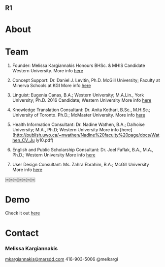 <h2 class='cntr'>R1</h2>




# About




# Team

1) Founder: Melissa Kargiannakis Honours BHSc. & MHIS Candidate Western University. 
More info [here](http://ca.linkedin.com/pub/melissa-kargiannakis/32/378/200)


2) Concept Support: Dr. Daniel J. Levitin, Ph.D. McGill University; Faculty at Minerva Schools at KGI
More info [here](https://minerva.kgi.edu/faculty/)


3) Linguist: Eugenia Canas, B.A.; Western University; M.A.Lin., York University; Ph.D. 2016 Candidate; Western University
More info [here](http://www.linkedin.com/pub/eugenia-canas/28/985/452)


4) Knowledge Translation Consultant: Dr. Anita Kothari, B.Sc., M.H.Sc.; University of Toronto. Ph.D.; McMaster University.
More info [here](http://uwo.ca/fhs/shs/people/faculty/kothari_a.html)


5) Health Information Consultant: Dr. Nadine Wathen, B.A.; Dalhoise University; M.A., Ph.D; Western University
More info [here](http://publish.uwo.ca/~nwathen/Nadine%20faculty%20page/docs/Wathen_CV_Ju ly10.pdf)


6) English and Public Scholarship Consultant: Dr. Joel Faflak, B.A., M.A., Ph.D.; Western University
More info [here](http://www.uwo.ca/english/faculty/faflak.html)

 

7) User Design Consultant: Ms. Zahra Ebrahim, B.A.; McGill University 
More info [here](http://www.architextinc.com/25619/our-people)

￼￼￼￼￼￼￼




# Demo

Check it out [here](http://melkargi.github.io/Type%202%20diabetes%20-%20Medium%20Reading%20Level%20Styled%20Placeholder.html)


# Contact

### Melissa Kargiannakis
mkargiannakis@marsdd.com
416-903-5006
@melkargi